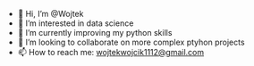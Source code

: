 - 👋 Hi, I’m @Wojtek
- 👀 I’m interested in data science
- 🌱 I’m currently improving my python skills
- 💞️ I’m looking to collaborate on more complex ptyhon projects
- 📫 How to reach me: wojtekwojcik1112@gmail.com

<!---
Wojtek1112/Wojtek1112 is a ✨ special ✨ repository because its `README.md` (this file) appears on your GitHub profile.
You can click the Preview link to take a look at your changes.
--->
